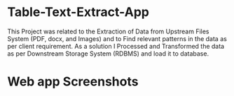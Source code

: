 # Table-Text-Extract-App

This Project was related to the Extraction of Data from
Upstream Files System (PDF, docx, and Images) and to Find
relevant patterns in the data as per client requirement.
As a solution I Processed and Transformed the data as per
Downstream Storage System (RDBMS) and load it to database.

# Web app Screenshots

[](capture.PNG)

[](capture2.PNG)
